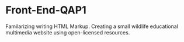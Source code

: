 # Front-End-QAP1
Familarizing writing HTML Markup. 
Creating a small wildlife educational multimedia website using open-licensed resources. 
